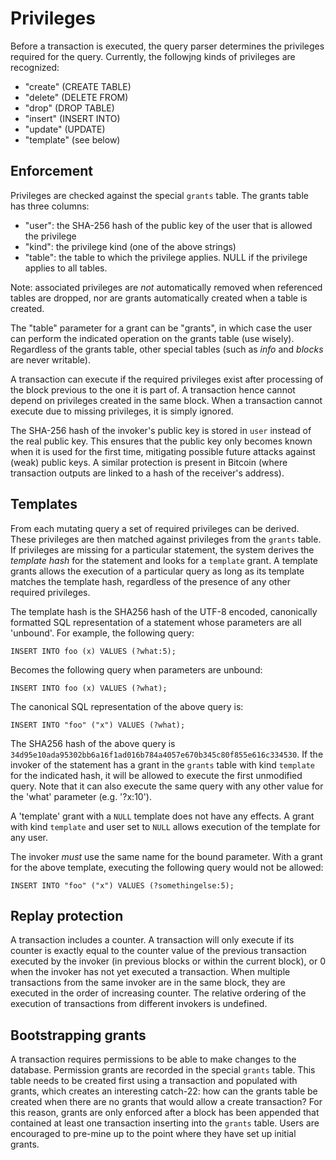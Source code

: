 
# Privileges

Before a transaction is executed, the query parser determines the privileges required for the query. Currently, the followjng
kinds of privileges are recognized:

* "create" (CREATE TABLE)
* "delete" (DELETE FROM)
* "drop" (DROP TABLE)
* "insert" (INSERT INTO)
* "update" (UPDATE)
* "template" (see below)

## Enforcement

Privileges are checked against the special `grants` table. The grants table has three columns:
* "user": the SHA-256 hash of the public key of the user that is allowed the privilege
* "kind": the privilege kind (one of the above strings)
* "table": the table to which the privilege applies. NULL if the privilege applies to all tables.

Note: associated privileges are *not* automatically removed when referenced tables are dropped, nor are grants automatically created when a table is created.

The "table" parameter for a grant can be "grants", in which case the user can perform the indicated operation on the grants table (use wisely). Regardless of the grants table, other special tables (such as _info_ and _blocks_ are never writable).

A transaction can execute if the required privileges exist after processing of the block previous to the one it is part of. A transaction hence cannot depend on privileges created in the same block. When a transaction cannot execute due to missing privileges, it is simply ignored.

The SHA-256 hash of the invoker's public key is stored in `user` instead of the real public key. This ensures that the public key only
becomes known when it is used for the first time, mitigating possible future attacks against (weak) public keys. A similar
protection is present in Bitcoin (where transaction outputs are linked to a hash of the receiver's address).

## Templates

From each mutating query a set of required privileges can be derived. These privileges are then matched
against privileges from the `grants` table. If privileges are missing for a particular statement, the system
derives the *template hash* for the statement and looks for a `template` grant. A template grants allows
the execution of a particular query as long as its template matches the template hash, regardless of the
presence of any other required privileges.

The template hash is the SHA256 hash of the UTF-8 encoded, canonically formatted SQL representation
of a statement whose parameters are all 'unbound'. For example, the following query:

````
INSERT INTO foo (x) VALUES (?what:5);
````

Becomes the following query when parameters are unbound:

````
INSERT INTO foo (x) VALUES (?what);
````

The canonical SQL representation of the above query is:

````
INSERT INTO "foo" ("x") VALUES (?what);
````

The SHA256 hash of the above query is `34d95e10ada95302bb6a16f1ad016b784a4057e670b345c80f855e616c334530`.
If the invoker of the statement has a grant in the `grants` table with kind `template` for the indicated hash,
it will be allowed to execute the first unmodified query. Note that it can also execute the same query with
any other value for the 'what' parameter (e.g. '?x:10').

A 'template' grant with a `NULL` template does not have any effects. A grant with kind `template` and user
set to `NULL` allows execution of the template for any user.

The invoker *must* use the same name for the bound parameter. With a grant for the above template, executing the
following query would not be allowed:

````
INSERT INTO "foo" ("x") VALUES (?somethingelse:5);
````

## Replay protection

A transaction includes a counter. A transaction will only execute if its counter is exactly equal to the counter value of the previous transaction executed by the invoker (in previous blocks or within the current block), or 0 when the invoker has not yet executed a transaction. When multiple transactions from the same invoker are in the same block, they are executed in the order of increasing counter. The relative ordering of the execution of transactions from different invokers is undefined.

## Bootstrapping grants

A transaction requires permissions to be able to make changes to the database. Permission grants are recorded
in the special `grants` table. This table needs to be created first using a transaction and populated with grants,
which creates an interesting catch-22: how can the grants table be created when there are no grants that would
allow a create transaction? For this reason, grants are only enforced after a block has been appended that
contained at least one transaction inserting into the `grants` table. Users are encouraged to  pre-mine up to
the point where they have set up initial grants.
